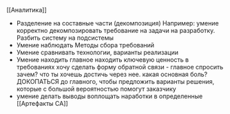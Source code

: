 
[[Аналитика]]

- Разделение на составные части (декомпозиция)
Например:
умение корректно декомпозировать требование на задачи на разработку. Разбить систему на подсистемы
- Умение наблюдать
Методы сбора требований
- Умение сравнивать
технологии, варианты реализации
- Умение находить главное
находить ключевую ценность в требованиях
хочу сделать форму обратной связи - главное спросить зачем? что ты хочешь достичь через нее. какая основная боль?
ДОКОПАТЬСЯ до главного, чтобы предложить варианты решения, которые с большой вероятностью помогут заказчику
- умение делать выводы
воплощать наработки в определенные [[Артефакты СА]]



